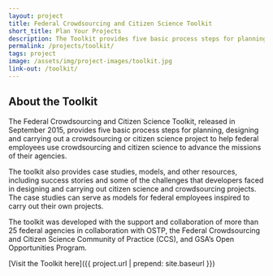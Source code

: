 ```yaml
---
layout: project
title: Federal Crowdsourcing and Citizen Science Toolkit
short_title: Plan Your Projects
description: The Toolkit provides five basic process steps for planning, designing and carrying out a crowdsourcing or citizen science project to help federal employees use crowdsourcing and citizen science to advance the missions of their agencies.
permalink: /projects/toolkit/
tags: project
image: /assets/img/project-images/toolkit.jpg
link-out: /toolkit/
---
```

## About the Toolkit
The Federal Crowdsourcing and Citizen Science Toolkit, released in September 2015, provides five basic process steps for planning, designing and carrying out a crowdsourcing or citizen science project to help federal employees use crowdsourcing and citizen science to advance the missions of their agencies.

The toolkit also provides case studies, models, and other resources, including success stories and some of the challenges that developers faced in designing and carrying out citizen science and crowdsourcing projects. The case studies can serve as models for federal employees inspired to carry out their own projects. 

The toolkit was developed with the support and collaboration of more than 25 federal agencies in collaboration with OSTP, the Federal Crowdsourcing and Citizen Science Community of Practice (CCS), and GSA’s Open Opportunities Program.


[Visit the Toolkit here]({{ project.url | prepend: site.baseurl }})

